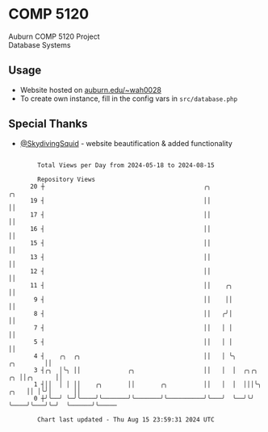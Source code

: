 # COMP 5120
Auburn COMP 5120 Project  
Database Systems

## Usage
- Website hosted on [auburn.edu/~wah0028](https://webhome.auburn.edu/~wah0028/)
- To create own instance, fill in the config vars in `src/database.php`

## Special Thanks
- [@SkydivingSquid](https://github.com/SkydivingSquid) - website beautification & added functionality

```

        Total Views per Day from 2024-05-18 to 2024-08-15

        Repository Views
      20 ┼                                            ╭╮                                    ╭╮
      19 ┤                                            ││                                    ││
      17 ┤                                            ││                                    ││
      16 ┤                                            ││                                    ││
      15 ┤                                            ││                                    ││
      13 ┤                                            ││                                    ││
      12 ┤                                            ││                                    ││
      11 ┤                                            ││    ╭╮                              ││
       9 ┤                                            ││    ││                              ││
       8 ┤                                            ││   ╭╯│                              ││
       7 ┤                                            ││   │ │                              ││
       5 ┤                                            ││   │ │                              ││
       4 ┤    ╭╮  ╭╮                                  ││   │ ╰╮                   ╭╮        ││
       3 ┤╭╮  │╰╮ ││             ╭╮                   ││   │  │  ╭╮╭╮          ╭╮ ││╭╮      ││
       1 ┤││  │ │ ││    ╭╮       ││       ╭╮          ││   │  │  │││╰╮    ╭╮   ││ │╰╯│      ││
       0 ┼╯╰──╯ ╰─╯╰────╯╰───────╯╰───────╯╰──────────╯╰───╯  ╰──╯╰╯ ╰────╯╰───╯╰─╯  ╰──────╯╰─────

        Chart last updated - Thu Aug 15 23:59:31 2024 UTC
        
```
